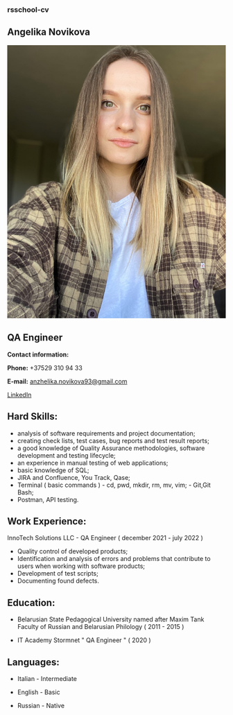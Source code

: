 ### rsschool-cv

## **Angelika Novikova** 
![Angelika Novikova](./photo.jpg)

## QA Engineer

**Contact information:**

**Phone:** +37529 310 94 33

**E-mail:** anzhelika.novikova93@gmail.com


[LinkedIn](https://www.linkedin.com/in/angelika-novikova-13b3ab1b3/)

## Hard Skills:

- analysis of software requirements and project documentation;
- creating check lists, test cases, bug reports and test result reports;
- a good knowledge of Quality Assurance methodologies, software development and testing lifecycle;
- an experience in manual testing of web applications;
- basic knowledge of SQL;
- JIRA and Confluence, You Track, Qase;
- Terminal ( basic commands ) - cd, pwd, mkdir, rm, mv, vim; - Git,Git Bash;
- Postman, API testing.

## Work Experience:

InnoTech Solutions LLC - QA Engineer ( december 2021 - july 2022 )

- Quality control of developed products;
- Identification and analysis of errors and problems that contribute to users when working with software products;
- Development of test scripts;
- Documenting found defects.

## Education:
- Belarusian State Pedagogical University named after Maxim Tank
Faculty of Russian and Belarusian Philology ( 2011 - 2015 )

- IT Academy Stormnet " QA Engineer " ( 2020 )

## Languages:
- Italian - Intermediate

- English - Basic

- Russian - Native